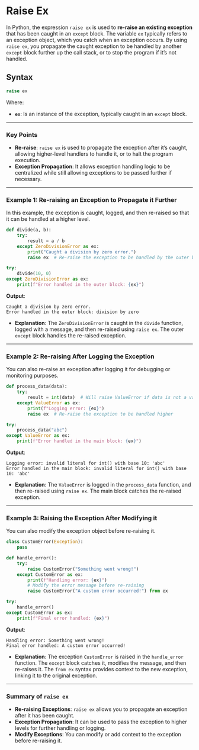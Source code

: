 # Raise Ex

In Python, the expression `raise ex` is used to **re-raise an existing exception** that has been caught in an `except` block. The variable `ex` typically refers to an exception object, which you catch when an exception occurs. By using `raise ex`, you propagate the caught exception to be handled by another `except` block further up the call stack, or to stop the program if it’s not handled.

## Syntax

```python
raise ex
```

Where:

- **`ex`**: Is an instance of the exception, typically caught in an `except` block.

---

### Key Points

- **Re-raise**: `raise ex` is used to propagate the exception after it’s caught, allowing higher-level handlers to handle it, or to halt the program execution.
- **Exception Propagation**: It allows exception handling logic to be centralized while still allowing exceptions to be passed further if necessary.

---

### Example 1: Re-raising an Exception to Propagate it Further

In this example, the exception is caught, logged, and then re-raised so that it can be handled at a higher level.

```python
def divide(a, b):
    try:
        result = a / b
    except ZeroDivisionError as ex:
        print("Caught a division by zero error.")
        raise ex  # Re-raise the exception to be handled by the outer block

try:
    divide(10, 0)
except ZeroDivisionError as ex:
    print(f"Error handled in the outer block: {ex}")
```

**Output**:

```
Caught a division by zero error.
Error handled in the outer block: division by zero
```

- **Explanation**: The `ZeroDivisionError` is caught in the `divide` function, logged with a message, and then re-raised using `raise ex`. The outer `except` block handles the re-raised exception.

---

### Example 2: Re-raising After Logging the Exception

You can also re-raise an exception after logging it for debugging or monitoring purposes.

```python
def process_data(data):
    try:
        result = int(data)  # Will raise ValueError if data is not a valid integer
    except ValueError as ex:
        print(f"Logging error: {ex}")
        raise ex  # Re-raise the exception to be handled higher

try:
    process_data("abc")
except ValueError as ex:
    print(f"Error handled in the main block: {ex}")
```

**Output**:

```
Logging error: invalid literal for int() with base 10: 'abc'
Error handled in the main block: invalid literal for int() with base 10: 'abc'
```

- **Explanation**: The `ValueError` is logged in the `process_data` function, and then re-raised using `raise ex`. The main block catches the re-raised exception.

---

### Example 3: Raising the Exception After Modifying it

You can also modify the exception object before re-raising it.

```python
class CustomError(Exception):
    pass

def handle_error():
    try:
        raise CustomError("Something went wrong!")
    except CustomError as ex:
        print(f"Handling error: {ex}")
        # Modify the error message before re-raising
        raise CustomError("A custom error occurred!") from ex

try:
    handle_error()
except CustomError as ex:
    print(f"Final error handled: {ex}")
```

**Output**:

```
Handling error: Something went wrong!
Final error handled: A custom error occurred!
```

- **Explanation**: The exception `CustomError` is raised in the `handle_error` function. The `except` block catches it, modifies the message, and then re-raises it. The `from ex` syntax provides context to the new exception, linking it to the original exception.

---

### Summary of `raise ex`

- **Re-raising Exceptions**: `raise ex` allows you to propagate an exception after it has been caught.
- **Exception Propagation**: It can be used to pass the exception to higher levels for further handling or logging.
- **Modify Exceptions**: You can modify or add context to the exception before re-raising it.
